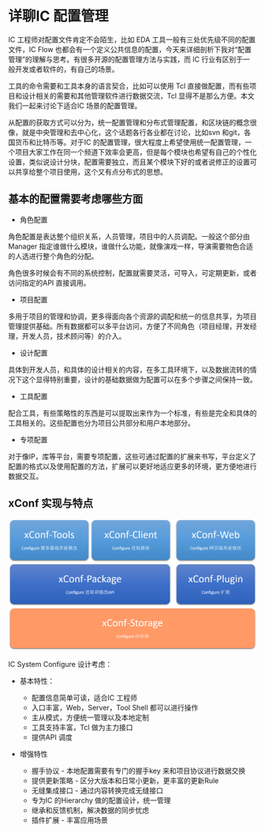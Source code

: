 # 详聊IC 配置管理

IC 工程师对配置文件肯定不会陌生，比如 EDA 工具一般有三处优先级不同的配置文件，IC Flow 也都会有一个定义公共信息的配置，今天来详细剖析下我对“配置管理”的理解与思考。有很多开源的配置管理方法与实践，而 IC 行业有区别于一般开发或者软件的，有自己的场景。

工具的命令需要和工具本身的语言契合，比如可以使用 Tcl 直接做配置，而有些项目和设计相关的需要和其他管理软件进行数据交流，Tcl 显得不是那么方便。本文我们一起来讨论下适合IC 场景的配置管理。

从配置的获取方式可以分为，统一配置管理和分布式管理配置，和区块链的概念很像，就是中央管理和去中心化，这个话题各行各业都在讨论，比如svn 和git，各国货币和比特币等。对于IC 的配置管理，很大程度上希望使用统一配置管理，一个项目大家工作在同一个频道下效率会更高，但是每个模块也希望有自己的个性化设置，类似说设计分块，配置需要独立，而且某个模块下好的或者说修正的设置可以共享给整个项目使用，这个又有点分布式的思想。

## 基本的配置需要考虑哪些方面

- 角色配置

角色配置是表达整个组织关系，人员管理，项目中的人员调配。一般这个部分由 Manager 指定谁做什么模块，谁做什么功能，就像演戏一样，导演需要物色合适的人选进行整个角色的分配。

角色很多时候会有不同的系统控制，配置就需要灵活，可导入，可定期更新，或者访问指定的API 直接调用。

- 项目配置

多用于项目的管理和协调，更多得面向各个资源的调配和统一的信息共享，为项目管理提供基础。所有数据都可以多平台访问，方便了不同角色（项目经理，开发经理，开发人员，技术顾问等）的介入。

- 设计配置

具体到开发人员，和具体的设计相关的内容，在多工具环境下，以及数据流转的情况下这个显得特别重要，设计的基础数据做为配置可以在多个步骤之间保持一致。

- 工具配置

配合工具，有些策略性的东西是可以提取出来作为一个标准，有些是完全和具体的工具相关的。这些配置也分为项目公共部分和用户本地部分。

- 专项配置

对于像IP，库等平台，需要专项配置，这些可通过配置的扩展来书写，平台定义了配置的格式以及使用配置的方法，扩展可以更好地适应更多的环境，更方便地进行数据交互。

## xConf 实现与特点

![xConf 实现图](../res/img/conf_structure.png)

IC System Configure 设计考虑：

- 基本特性：
  - 配置信息简单可读，适合IC 工程师
  - 入口丰富，Web，Server，Tool Shell 都可以进行操作
  - 主从模式，方便统一管理以及本地定制
  - 工具支持丰富，Tcl 做为主力接口
  - 提供API 调度

- 增强特性
  - 握手协议 - 本地配置需要有专门的握手key 来和项目协议进行数据交换
  - 提供更新策略 - 区分大版本和日常小更新，更丰富的更新Rule
  - 无缝集成接口 - 通过内容转换完成无缝接口
  - 专为IC 的Hierarchy 做的配置设计，统一管理
  - 继承和反馈机制，解决数据的同步忧虑
  - 插件扩展 - 丰富应用场景